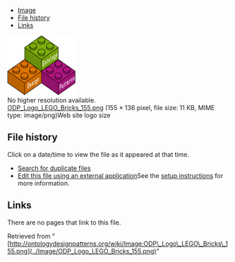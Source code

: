 * [Image](../Image/ODP_Logo_LEGO_Bricks_155.png#file)
* [File history](../Image/ODP_Logo_LEGO_Bricks_155.png#filehistory)
* [Links](../Image/ODP_Logo_LEGO_Bricks_155.png#filelinks)

[![Image:ODP Logo LEGO Bricks 155.png](../images/3/3c/ODP_Logo_LEGO_Bricks_155.png)](../images/3/3c/ODP_Logo_LEGO_Bricks_155.png)  
No higher resolution available.  
[ODP\_Logo\_LEGO\_Bricks\_155.png](../images/3/3c/ODP_Logo_LEGO_Bricks_155.png)‎ (155 × 136 pixel, file size: 11 KB, MIME type: image/png)Web site logo size




## File history

Click on a date/time to view the file as it appeared at that time.



  
* [Search for duplicate files](http://ontologydesignpatterns.org/wiki/Special:FileDuplicateSearch/ODP_Logo_LEGO_Bricks_155.png "Special:FileDuplicateSearch/ODP Logo LEGO Bricks 155.png")
* [Edit this file using an external application](http://ontologydesignpatterns.org/wiki/index.php?title=Image:ODP_Logo_LEGO_Bricks_155.png&action=edit&externaledit=true&mode=file "Image:ODP Logo LEGO Bricks 155.png")See the [setup instructions](http://www.mediawiki.org/wiki/Manual:External_editors "http://www.mediawiki.org/wiki/Manual:External_editors") for more information.

## Links



There are no pages that link to this file.




Retrieved from "[http://ontologydesignpatterns.org/wiki/Image:ODP\_Logo\_LEGO\_Bricks\_155.png](../Image/ODP_Logo_LEGO_Bricks_155.png)"